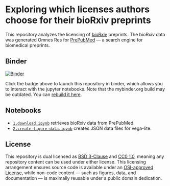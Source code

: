 # Exploring which licenses authors choose for their bioRxiv preprints

This repository analyzes the licensing of [_bioRxiv_](http://biorxiv.org/ "The
Preprint Server for Biology") preprints. The bioRxiv data was generated Omnes
Res for [PrePubMed](http://www.prepubmed.org/) — a search engine for biomedical
preprints.

## Binder

[![Binder](http://mybinder.org/badge.svg)](http://mybinder.org:/repo/dhimmel/biorxiv-licenses)

Click the badge above to launch this repository in binder, which allows you to
interact with the jupyter notebooks. Note that the mybinder.org build may be
outdated. You can [rebuild it
here](http://mybinder.org/status/dhimmel/biorxiv-licenses).

## Notebooks

+ [`1.download.ipynb`](1.download.ipynb) retrieves bioRxiv data from PrePubMed.
+ [`2.create-figure-data.ipynb`](2.create-figure-data.ipynb) creates JSON data
files for vega-lite.

## License

This repository is dual licensed as [BSD 3-Clause](LICENSE-BSD.md) and [CC0
1.0](LICENSE-CC0.md), meaning any repository content can be used under either
license. This licensing arrangement ensures source code is available under an
[OSI-approved License](https://opensource.org/licenses/alphabetical), while
non-code content — such as figures, data, and documentation — is maximally
reusable under a public domain dedication.
